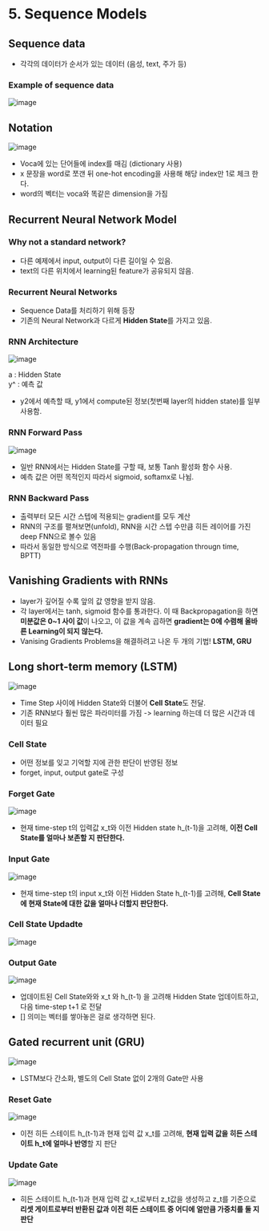 # 5. Sequence Models

## Sequence data  
- 각각의 데이터가 순서가 있는 데이터 (음성, text, 주가 등)  

### Example of sequence data  

![image](https://user-images.githubusercontent.com/32921115/103970988-d97ced80-51ac-11eb-9c2e-7dafda44c239.png)

## Notation  

![image](https://user-images.githubusercontent.com/32921115/103971090-06310500-51ad-11eb-96ad-9ffb210b520c.png)

- Voca에 있는 단어들에 index를 매김 (dictionary 사용)  
- x 문장을 word로 쪼갠 뒤 one-hot encoding을 사용해 해당 index만 1로 체크 한다.  
- word의 벡터는 voca와 똑같은 dimension을 가짐  

## Recurrent Neural Network Model  

### Why not a standard network?  
- 다른 예제에서 input, output이 다른 길이일 수 있음.  
- text의 다른 위치에서 learning된 feature가 공유되지 않음.  

### Recurrent Neural Networks  
- Sequence Data를 처리하기 위해 등장  
- 기존의 Neural Network과 다르게 **Hidden State**를 가지고 있음.  

### RNN Architecture  

![image](https://user-images.githubusercontent.com/32921115/103976190-69289900-51b9-11eb-8c8b-53df153f6f67.png)

a : Hidden State  
y^ : 예측 값  

- y2에서 예측할 때, y1에서 compute된 정보(첫번째 layer의 hidden state)를 일부 사용함.  

### RNN Forward Pass  

![image](https://user-images.githubusercontent.com/32921115/103976660-b48f7700-51ba-11eb-8f14-69f83de19f86.png)

- 일반 RNN에서는 Hidden State를 구할 때, 보통 Tanh 활성화 함수 사용.  
- 예측 값은 어떤 목적인지 따라서 sigmoid, softamx로 나뉨.  

### RNN Backward Pass  
- 출력부터 모든 시간 스텝에 적용되는 gradient를 모두 계산  
- RNN의 구조를 펼쳐보면(unfold), RNN을 시간 스텝 수만큼 히든 레이어를 가진 deep FNN으로 볼수 있음  
- 따라서 동일한 방식으로 역전파를 수행(Back-propagation througn time, BPTT)  

## Vanishing Gradients with RNNs  
- layer가 깊어질 수록 앞의 값 영향을 받지 않음.  
- 각 layer에서는 tanh, sigmoid 함수를 통과한다. 이 때 Backpropagation을 하면 **미분값은 0~1 사이 값**이 나오고, 이 값을 계속 곱하면 **gradient는 0에 수렴해 올바른 Learning이 되지 않는다.**  
- Vanising Gradients Problems을 해결하려고 나온 두 개의 기법! **LSTM, GRU**  

## Long short-term memory (LSTM)  

![image](https://user-images.githubusercontent.com/32921115/103977362-7b580680-51bc-11eb-85bb-ff74c24261c1.png)

- Time Step 사이에 Hidden State와 더불어 **Cell State**도 전달.  
- 기존 RNN보다 훨씬 많은 파라미터를 가짐 -> learning 하는데 더 많은 시간과 데이터 필요  

### Cell State  
- 어떤 정보를 잊고 기억할 지에 관한 판단이 반영된 정보  
- forget, input, output gate로 구성  

### Forget Gate  

![image](https://user-images.githubusercontent.com/32921115/103977886-8d867480-51bd-11eb-80c6-68d465a13238.png)

- 현재 time-step t의 입력값 x_t와 이전 Hidden state h_(t-1)을 고려해, **이전 Cell State를 얼마나 보존할 지 판단한다.**  

### Input Gate  

![image](https://user-images.githubusercontent.com/32921115/103978015-d9391e00-51bd-11eb-8156-17e831c65868.png)

- 현재 time-step t의 input x_t와 이전 Hidden State h_(t-1)를 고려해, **Cell State에 현재 State에 대한 값을 얼마나 더할지 판단한다.**  

### Cell State Updadte  

![image](https://user-images.githubusercontent.com/32921115/103978133-1ef5e680-51be-11eb-812c-e0bc1f1817e8.png)

### Output Gate  

![image](https://user-images.githubusercontent.com/32921115/103978293-87dd5e80-51be-11eb-8706-c67b2ba1e95b.png)

- 업데이트된 Cell State와와 x_t 와 h_(t-1) 을 고려해 Hidden State 업데이트하고, 다음 time-step t+1 로 전달  
- [] 의미는 벡터를 쌓아놓은 걸로 생각하면 된다.  

## Gated recurrent unit (GRU)  

![image](https://user-images.githubusercontent.com/32921115/103979042-3504a680-51c0-11eb-9c17-4214f61dcca8.png)

- LSTM보다 간소화, 별도의 Cell State 없이 2개의 Gate만 사용  

### Reset Gate  

![image](https://user-images.githubusercontent.com/32921115/103979106-52397500-51c0-11eb-97bd-57e02ece83f9.png)

- 이전 히든 스테이트 h_(t-1)과 현재 입력 값 x_t를 고려해, **현재 입력 값을 히든 스테이트 h_t에 얼마나 반영**할 지 판단  
### Update Gate  

![image](https://user-images.githubusercontent.com/32921115/103979118-5bc2dd00-51c0-11eb-9332-fbd37f92bf7a.png)

- 히든 스테이트 h_(t-1)과 현재 입력 값 x_t로부터 z_t값을 생성하고 z_t를 기준으로 **리셋 게이트로부터 반환된 값과 이전 히든 스테이트 중 어디에 얼만큼 가중치를 둘 지 판단**  
